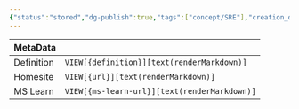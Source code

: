 ```yaml
---
{"status":"stored","dg-publish":true,"tags":["concept/SRE"],"creation_date":"2024-05-10 08:21","definition":"undefined","ms-learn-url":"undefined","url":"undefined","aliases":null,"permalink":"/concepts/allocation-free-code/","dgPassFrontmatter":true}
---
```



| MetaData   |                                              |
| ---------- | -------------------------------------------- |
| Definition | `VIEW[{definition}][text(renderMarkdown)]`   |
| Homesite   | `VIEW[{url}][text(renderMarkdown)]`          |
| MS Learn   | `VIEW[{ms-learn-url}][text(renderMarkdown)]` |
